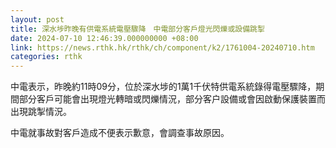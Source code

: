 ```yaml
---
layout: post
title: 深水埗昨晚有供電系統電壓驟降　中電部分客戶燈光閃爍或設備跳掣
date: 2024-07-10 12:46:39.000000000 +08:00
link: https://news.rthk.hk/rthk/ch/component/k2/1761004-20240710.htm
categories: rthk
---
```


中電表示，昨晚約11時09分，位於深水埗的1萬1千伏特供電系統錄得電壓驟降，期間部分客戶可能會出現燈光轉暗或閃爍情況，部分客户設備或會因啟動保護裝置而出現跳掣情況。
 
中電就事故對客戶造成不便表示歉意，會調查事故原因。
